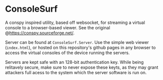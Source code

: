 # ConsoleSurf
A conspy inspired utility, based off websocket, for streaming a virtual console to a browser-based viewer. See the original @https://conspy.sourceforge.net/.

Server can be found at `ConsoleSurf.Server`. Use the simple web viewer (`index.html`), or hosted on this repository's github pages in any browser to access the virtual consoles of the device running the servers.

Servers are kept safe with an 128-bit authentication key. While being relitavely secure, make sure to never expose these keyts, as they may grant attackers full acess to the system which the server software is run on.